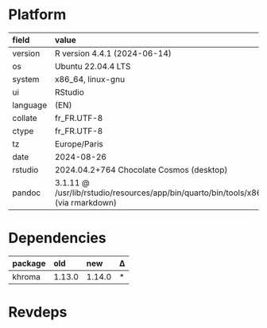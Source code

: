 # Platform

|field    |value                                                                                |
|:--------|:------------------------------------------------------------------------------------|
|version  |R version 4.4.1 (2024-06-14)                                                         |
|os       |Ubuntu 22.04.4 LTS                                                                   |
|system   |x86_64, linux-gnu                                                                    |
|ui       |RStudio                                                                              |
|language |(EN)                                                                                 |
|collate  |fr_FR.UTF-8                                                                          |
|ctype    |fr_FR.UTF-8                                                                          |
|tz       |Europe/Paris                                                                         |
|date     |2024-08-26                                                                           |
|rstudio  |2024.04.2+764 Chocolate Cosmos (desktop)                                             |
|pandoc   |3.1.11 @ /usr/lib/rstudio/resources/app/bin/quarto/bin/tools/x86_64/ (via rmarkdown) |

# Dependencies

|package |old    |new    |Δ  |
|:-------|:------|:------|:--|
|khroma  |1.13.0 |1.14.0 |*  |

# Revdeps

